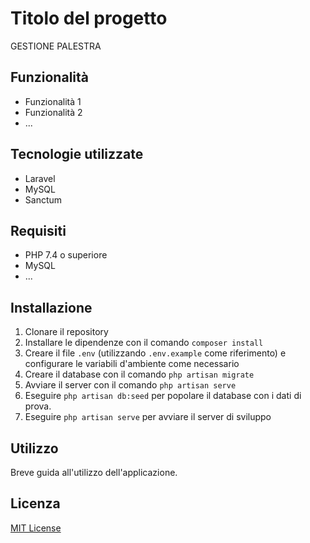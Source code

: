 # Titolo del progetto

GESTIONE PALESTRA

## Funzionalità

- Funzionalità 1
- Funzionalità 2
- ...

## Tecnologie utilizzate

- Laravel
- MySQL
- Sanctum

## Requisiti

- PHP 7.4 o superiore
- MySQL
- ...

## Installazione

1. Clonare il repository
2. Installare le dipendenze con il comando `composer install`
3. Creare il file `.env` (utilizzando `.env.example` come riferimento) e configurare le variabili d'ambiente come necessario
4. Creare il database con il comando `php artisan migrate`
5. Avviare il server con il comando `php artisan serve`
6. Eseguire `php artisan db:seed` per popolare il database con i dati di prova.
7. Eseguire `php artisan serve` per avviare il server di sviluppo

## Utilizzo

Breve guida all'utilizzo dell'applicazione.

## Licenza

[MIT License](https://opensource.org/licenses/MIT)
